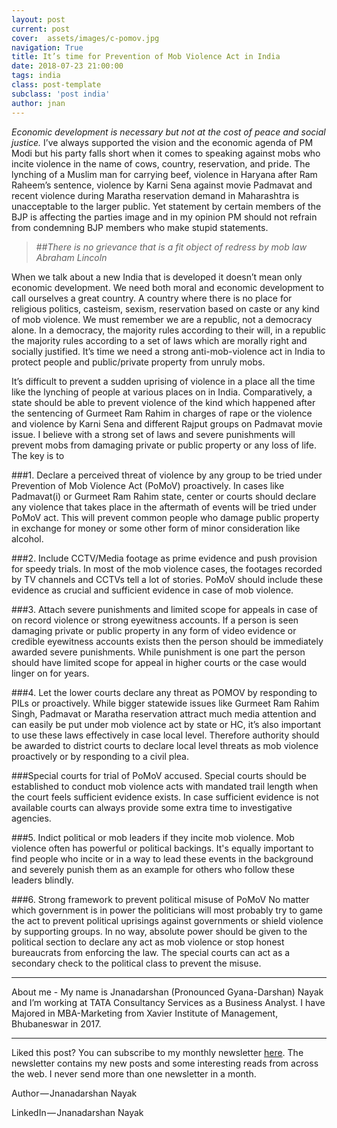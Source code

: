 ```yaml
---
layout: post
current: post
cover:  assets/images/c-pomov.jpg
navigation: True
title: It’s time for Prevention of Mob Violence Act in India
date: 2018-07-23 21:00:00
tags: india
class: post-template
subclass: 'post india'
author: jnan
---
```


*Economic development is necessary but not at the cost of peace and social justice.* I’ve always supported the vision and the economic agenda of PM Modi but his party falls short when it comes to speaking against mobs who incite violence in the name of cows, country, reservation, and pride. The lynching of a Muslim man for carrying beef, violence in Haryana after Ram Raheem’s sentence, violence by Karni Sena against movie Padmavat and recent violence during Maratha reservation demand in Maharashtra is unacceptable to the larger public. Yet statement by certain members of the BJP is affecting the parties image and in my opinion PM should not refrain from condemning BJP members who make stupid statements.

>##*There is no grievance that is a fit object of redress by mob law*
*Abraham Lincoln*

When we talk about a new India that is developed it doesn’t mean only economic development. We need both moral and economic development to call ourselves a great country. A country where there is no place for religious politics, casteism, sexism, reservation based on caste or any kind of mob violence. We must remember we are a republic, not a democracy alone. In a democracy, the majority rules according to their will, in a republic the majority rules according to a set of laws which are morally right and socially justified. It’s time we need a strong anti-mob-violence act in India to protect people and public/private property from unruly mobs.

It’s difficult to prevent a sudden uprising of violence in a place all the time like the lynching of  people at various places on in India. Comparatively, a state should be able to prevent violence of the kind which happened after the sentencing of Gurmeet Ram Rahim in charges of rape or the violence and violence by Karni Sena and different Rajput groups on Padmavat movie issue. I believe with a strong set of laws and severe punishments will prevent mobs from damaging private or public property or any loss of life. The key is to

###1. Declare a perceived threat of violence by any group to be tried under Prevention of Mob Violence Act (PoMoV) proactively.
In cases like Padmavat(i) or Gurmeet Ram Rahim state, center or courts should declare any violence that takes place in the aftermath of events will be tried under PoMoV act. This will prevent common people who damage public property in exchange for money or some other form of minor consideration like alcohol.

###2. Include CCTV/Media footage as prime evidence and push provision for speedy trials.
In most of the mob violence cases, the footages recorded by TV channels and CCTVs tell a lot of stories. PoMoV should include these evidence as crucial and sufficient evidence in case of mob violence.

###3. Attach severe punishments and limited scope for appeals in case of on record violence or strong eyewitness accounts.
If a person is seen damaging private or public property in any form of video evidence or credible eyewitness accounts exists then the person should be immediately awarded severe punishments. While punishment is one part the person should have limited scope for appeal in higher courts or the case would linger on for years.

###4. Let the lower courts declare any threat as POMOV by responding to PILs or proactively.
While bigger statewide issues like Gurmeet Ram Rahim Singh, Padmavat or Maratha reservation attract much media attention and can easily be put under mob violence act by state or HC, it’s also important to use these laws effectively in case local level. Therefore authority should be awarded to district courts to declare local level threats as mob violence proactively or by responding to a civil plea.

###Special courts for trial of PoMoV accused.
Special courts should be established to conduct mob violence acts with mandated trail length when the court feels sufficient evidence exists. In case sufficient evidence is not available courts can always provide some extra time to investigative agencies.

###5. Indict political or mob leaders if they incite mob violence.
Mob violence often has powerful or political backings. It's equally important to find people who incite or in a way to lead these events in the background and severely punish them as an example for others who follow these leaders blindly.

###6. Strong framework to prevent political misuse of PoMoV
No matter which government is in power the politicians will most probably try to game the act to prevent political uprisings against governments or shield violence by supporting groups. In no way, absolute power should be given to the political section to declare any act as mob violence or stop honest bureaucrats from enforcing the law. The special courts can act as a secondary check to the political class to prevent the misuse.

***
About me - My name is Jnanadarshan (Pronounced Gyana-Darshan) Nayak and I’m working at TATA Consultancy Services as a Business Analyst. I have Majored in MBA-Marketing from Xavier Institute of Management, Bhubaneswar in 2017.

***
Liked this post? You can subscribe to my monthly newsletter [here](http://go.jdnayak.com/2hDwHVw). The newsletter contains my new posts and some interesting reads from across the web. I never send more than one newsletter in a month.

Author — Jnanadarshan Nayak

LinkedIn — Jnanadarshan Nayak

<script type="text/javascript" src="//downloads.mailchimp.com/js/signup-forms/popup/embed.js" data-dojo-config="usePlainJson: true, isDebug: false"></script><script type="text/javascript">require(["mojo/signup-forms/Loader"], function(L) { L.start({"baseUrl":"mc.us14.list-manage.com","uuid":"8991ef78ed397f79182ba03b3","lid":"09d8d0a5de"}) })</script>
